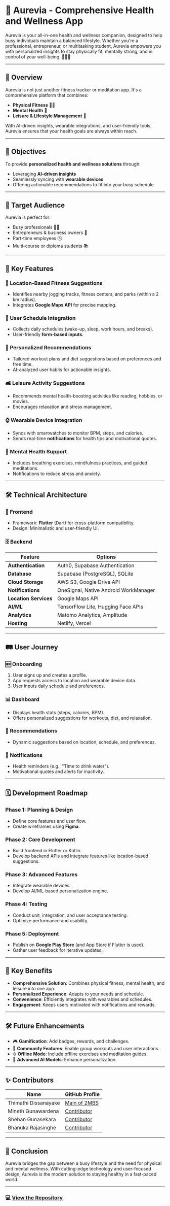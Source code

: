 # 🌟 Aurevia - Comprehensive Health and Wellness App

Aurevia is your all-in-one health and wellness companion, designed to help busy individuals maintain a balanced lifestyle. Whether you're a professional, entrepreneur, or multitasking student, Aurevia empowers you with personalized insights to stay physically fit, mentally strong, and in control of your well-being. 💪🧘‍♀️

---

## 📖 Overview
Aurevia is not just another fitness tracker or meditation app. It's a comprehensive platform that combines:

- **Physical Fitness** 🏋️‍♂️
- **Mental Health** 🧠
- **Leisure & Lifestyle Management** 🎨

With AI-driven insights, wearable integrations, and user-friendly tools, Aurevia ensures that your health goals are always within reach.

---

## 🎯 Objectives
To provide **personalized health and wellness solutions** through:

- Leveraging **AI-driven insights**
- Seamlessly syncing with **wearable devices**
- Offering actionable recommendations to fit into your busy schedule

---

## 👥 Target Audience
Aurevia is perfect for:

- Busy professionals 🧑‍💼
- Entrepreneurs & business owners 💼
- Part-time employees 🕒
- Multi-course or diploma students 📚

---

## 🚀 Key Features

### 📍 Location-Based Fitness Suggestions
- Identifies nearby jogging tracks, fitness centers, and parks (within a 2 km radius).
- Integrates **Google Maps API** for precise mapping.

### 📅 User Schedule Integration
- Collects daily schedules (wake-up, sleep, work hours, and breaks).
- User-friendly **form-based inputs**.

### 🧩 Personalized Recommendations
- Tailored workout plans and diet suggestions based on preferences and free time.
- AI-analyzed user habits for actionable insights.

### 🛋️ Leisure Activity Suggestions
- Recommends mental health-boosting activities like reading, hobbies, or movies.
- Encourages relaxation and stress management.

### ⌚ Wearable Device Integration
- Syncs with smartwatches to monitor BPM, steps, and calories.
- Sends real-time **notifications** for health tips and motivational quotes.

### 🧘 Mental Health Support
- Includes breathing exercises, mindfulness practices, and guided meditations.
- Notifications to reduce stress and anxiety.

---

## 🛠️ Technical Architecture

### 🎨 Frontend
- Framework: **Flutter** (Dart) for cross-platform compatibility.
- Design: Minimalistic and user-friendly UI.

### 🗄️ Backend

| **Feature**               | **Options**                                      |
|---------------------------|-------------------------------------------------|
| **Authentication**        | Auth0, Supabase Authentication                  |
| **Database**              | Supabase (PostgreSQL), SQLite                   |
| **Cloud Storage**         | AWS S3, Google Drive API                        |
| **Notifications**         | OneSignal, Native Android WorkManager           |
| **Location Services**     | Google Maps API                                 |
| **AI/ML**                 | TensorFlow Lite, Hugging Face APIs              |
| **Analytics**             | Matomo Analytics, Amplitude                    |
| **Hosting**               | Netlify, Vercel                                 |

---

## 🛤️ User Journey

### 🆕 Onboarding
1. User signs up and creates a profile.
2. App requests access to location and wearable device data.
3. User inputs daily schedule and preferences.

### 📊 Dashboard
- Displays health stats (steps, calories, BPM).
- Offers personalized suggestions for workouts, diet, and relaxation.

### 🤝 Recommendations
- Dynamic suggestions based on location, schedule, and preferences.

### 🔔 Notifications
- Health reminders (e.g., "Time to drink water").
- Motivational quotes and alerts for inactivity.

---

## 🗓️ Development Roadmap

### **Phase 1: Planning & Design**
- Define core features and user flow.
- Create wireframes using **Figma**.

### **Phase 2: Core Development**
- Build frontend in Flutter or Kotlin.
- Develop backend APIs and integrate features like location-based suggestions.

### **Phase 3: Advanced Features**
- Integrate wearable devices.
- Develop AI/ML-based personalization engine.

### **Phase 4: Testing**
- Conduct unit, integration, and user acceptance testing.
- Optimize performance and usability.

### **Phase 5: Deployment**
- Publish on **Google Play Store** (and App Store if Flutter is used).
- Gather user feedback for iterative updates.

---

## 🌟 Key Benefits

- **Comprehensive Solution**: Combines physical fitness, mental health, and leisure into one app.
- **Personalized Experience**: Adapts to your needs and schedule.
- **Convenience**: Efficiently integrates with wearables and schedules.
- **Engagement**: Keeps users motivated with notifications and rewards.

---

## 🛠️ Future Enhancements

- 🎮 **Gamification**: Add badges, rewards, and challenges.
- 🤝 **Community Features**: Enable group workouts and user interactions.
- 🌐 **Offline Mode**: Include offline exercises and meditation guides.
- 🧠 **Advanced AI Models**: Enhance personalization.

---

## ✨ Contributors

| Name                 | GitHub Profile                                           |
|----------------------|----------------------------------------------------------|
| Thimathi Dissanayake | [Main of 2MBS](https://github.com/thimathi)   |
| Mineth Gunawardena   | [Contributor](https://github.com/minethgunawardena)      |
| Shehan Gunasekara    | [Contributor](https://github.com/Shehan303)              |
| Bhanuka Rajasinghe   | [Contributor](https://github.com/Bhanu2001829)           |

---

## 🏁 Conclusion
Aurevia bridges the gap between a busy lifestyle and the need for physical and mental wellness. With cutting-edge technology and user-focused design, Aurevia is the modern solution to staying healthy in a fast-paced world.

---

### 💻 [View the Repository](https://github.com/thimathi)
